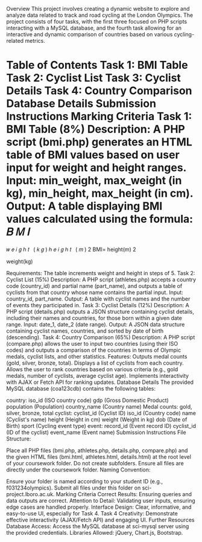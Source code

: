 Overview
This project involves creating a dynamic website to explore and analyze data related to track and road cycling at the London Olympics. The project consists of four tasks, with the first three focused on PHP scripts interacting with a MySQL database, and the fourth task allowing for an interactive and dynamic comparison of countries based on various cycling-related metrics.

Table of Contents
Task 1: BMI Table
Task 2: Cyclist List
Task 3: Cyclist Details
Task 4: Country Comparison
Database Details
Submission Instructions
Marking Criteria
Task 1: BMI Table (8%)
Description: A PHP script (bmi.php) generates an HTML table of BMI values based on user input for weight and height ranges.
Input: min_weight, max_weight (in kg), min_height, max_height (in cm).
Output: A table displaying BMI values calculated using the formula:
𝐵
𝑀
𝐼
=
𝑤
𝑒
𝑖
𝑔
ℎ
𝑡
 
(
𝑘
𝑔
)
ℎ
𝑒
𝑖
𝑔
ℎ
𝑡
 
(
𝑚
)
2
BMI= 
height(m) 
2
 
weight(kg)
​
 
Requirements: The table increments weight and height in steps of 5.
Task 2: Cyclist List (15%)
Description: A PHP script (athletes.php) accepts a country code (country_id) and partial name (part_name), and outputs a table of cyclists from that country whose name contains the partial input.
Input: country_id, part_name.
Output: A table with cyclist names and the number of events they participated in.
Task 3: Cyclist Details (12%)
Description: A PHP script (details.php) outputs a JSON structure containing cyclist details, including their names and countries, for those born within a given date range.
Input: date_1, date_2 (date range).
Output: A JSON data structure containing cyclist names, countries, and sorted by date of birth (descending).
Task 4: Country Comparison (65%)
Description: A PHP script (compare.php) allows the user to input two countries (using their ISO codes) and outputs a comparison of the countries in terms of Olympic medals, cyclist lists, and other statistics.
Features:
Outputs medal counts (gold, silver, bronze, total).
Displays a list of cyclists from each country.
Allows the user to rank countries based on various criteria (e.g., gold medals, number of cyclists, average cyclist age).
Implements interactivity with AJAX or Fetch API for ranking updates.
Database Details
The provided MySQL database (coa123cdb) contains the following tables:

country:
iso_id (ISO country code)
gdp (Gross Domestic Product)
population (Population)
country_name (Country name)
Medal counts: gold, silver, bronze, total
cyclist:
cyclist_id (Cyclist ID)
iso_id (Country code)
name (Cyclist's name)
height (Height in cm)
weight (Weight in kg)
dob (Date of Birth)
sport (Cycling event type)
event:
record_id (Event record ID)
cyclist_id (ID of the cyclist)
event_name (Event name)
Submission Instructions
File Structure:

Place all PHP files (bmi.php, athletes.php, details.php, compare.php) and the given HTML files (bmi.html, athletes.html, details.html) at the root level of your coursework folder.
Do not create subfolders. Ensure all files are directly under the coursework folder.
Naming Convention:

Ensure your folder is named according to your student ID (e.g., f031234olympics).
Submit all files under this folder on sci-project.lboro.ac.uk.
Marking Criteria
Correct Results: Ensuring queries and data outputs are correct.
Attention to Detail: Validating user inputs, ensuring edge cases are handled properly.
Interface Design: Clear, informative, and easy-to-use UI, especially for Task 4.
Task 4 Creativity: Demonstrate effective interactivity (AJAX/Fetch API) and engaging UI.
Further Resources
Database Access: Access the MySQL database at sci-mysql server using the provided credentials.
Libraries Allowed: jQuery, Chart.js, Bootstrap.
